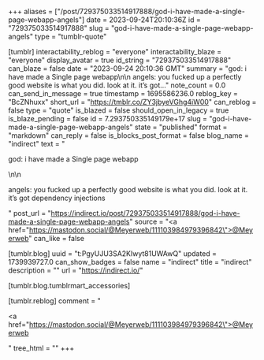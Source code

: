 +++
aliases = ["/post/729375033514917888/god-i-have-made-a-single-page-webapp-angels"]
date = 2023-09-24T20:10:36Z
id = "729375033514917888"
slug = "god-i-have-made-a-single-page-webapp-angels"
type = "tumblr-quote"

[tumblr]
interactability_reblog = "everyone"
interactability_blaze = "everyone"
display_avatar = true
id_string = "729375033514917888"
can_blaze = false
date = "2023-09-24 20:10:36 GMT"
summary = "god: i have made a Single page webapp\n\n angels: you fucked up a perfectly good website is what you did.  look at it.  it’s got..."
note_count = 0.0
can_send_in_message = true
timestamp = 1695586236.0
reblog_key = "BcZNhuxx"
short_url = "https://tmblr.co/ZY3jbyeVGhg4iW00"
can_reblog = false
type = "quote"
is_blazed = false
should_open_in_legacy = true
is_blaze_pending = false
id = 7.293750335149179e+17
slug = "god-i-have-made-a-single-page-webapp-angels"
state = "published"
format = "markdown"
can_reply = false
is_blocks_post_format = false
blog_name = "indirect"
text = "<p>god: i have made a Single page webapp</p>\n\n<p>angels: you fucked up a perfectly good website is what you did.  look at it.  it’s got dependency injections</p>"
post_url = "https://indirect.io/post/729375033514917888/god-i-have-made-a-single-page-webapp-angels"
source = "<a href=\"https://mastodon.social/@Meyerweb/111103984979396842\">@Meyerweb</a>"
can_like = false

[tumblr.blog]
uuid = "t:PgyUJU3SA2Klwyt81UWAwQ"
updated = 1739939727.0
can_show_badges = false
name = "indirect"
title = "indirect"
description = ""
url = "https://indirect.io/"

[tumblr.blog.tumblrmart_accessories]

[tumblr.reblog]
comment = "<p><a href=\"https://mastodon.social/@Meyerweb/111103984979396842\">@Meyerweb</a></p>"
tree_html = ""
+++
